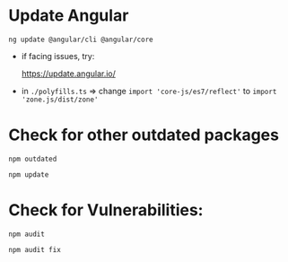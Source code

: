 # Update Angular


  ` ng update @angular/cli @angular/core
  `

  - if facing issues, try:

    https://update.angular.io/


  - in `./polyfills.ts` => change `import 'core-js/es7/reflect'` to `import 'zone.js/dist/zone'`

# Check for other outdated packages

  ` npm outdated
  `

  ` npm update
  `

# Check for Vulnerabilities:

  ` npm audit
  `

  ` npm audit fix
  `
